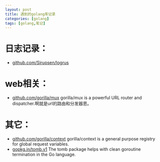 ```yaml
---
layout: post
title: 遇到的golang库记录
categories: [golang]
tags: [golang,笔记]
---
```


日志记录：
=
* [github.com/Sirupsen/logrus](https://github.com/Sirupsen/logrus)

web相关：
=
* [github.com/gorilla/mux](https://github.com/gorilla/mux) gorilla/mux is a powerful URL router and dispatcher.啊就是url的路由和分发器恩。

其它：
=
* [github.com/gorilla/context](https://github.com/gorilla/context)  gorilla/context is a general purpose registry for global request variables.
* [gopkg.in/tomb.v1](https://github.com/go-tomb/tomb) The tomb package helps with clean goroutine termination in the Go language.
